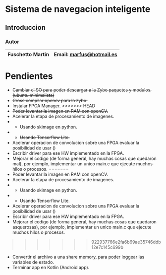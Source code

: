 # Sistema de navegacion inteligente

## Introduccion 


### Autor

| Fuschetto Martin         | Email: <marfus@hotmail.es>
|:-------------------------:|:-------------------------:


# Pendientes

*  ~~Cambiar el SO para poder descargar a la Zybo paquetes y modulos. (ubuntu minimalista)~~
*  ~~Cross compilar opencv para la zybo.~~
*  Instalar FPGA Manager.
<<<<<<< HEAD
*  ~~Poder levantar la imagen en RAM con openCV.~~
*  Acelerar la etapa de procesamiento de imagenes.
*  * Usando skimage en python.
*  * ~~Usando Tensorflow Lite.~~
*  Acelerar operacion de convolucion sobre una FPGA evaluar la posibilidad de usar ()
*  Escribir driver para ese HW implementado en la FPGA.
*  Mejorar el codigo (de forma general, hay muchas cosas que quedaron mal), por ejemplo, implementar un unico main.c que ejecute muchos hilos o procesos.
=======
*  Poder levantar la imagen en RAM con openCV.
*  Acelerar la etapa de procesamiento de imagenes.
*  * Usando skimage en python.
*  * Usando Tensorflow Lite.
*  Acelerar operacion de convolucion sobre una FPGA evaluar la posibilidad de usar ()
*  Escribir driver para ese HW implementado en la FPGA.
*  Mejorar el codigo (de forma general, hay muchas cosas que quedaron asquerosas), por ejemplo, implementar un unico main.c que ejecute muchos hilos o procesos.
>>>>>>> 922937766e2fa6b69ae35746ddb12e7c145c699b
* Convertir el archivo a una share memory, para poder loggear las variables de estado.
* Terminar app en Kotlin (Android app).
